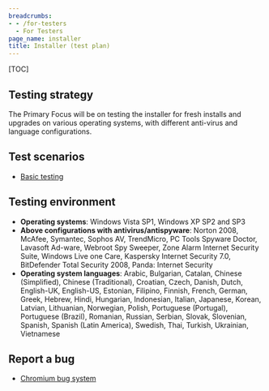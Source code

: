 ```yaml
---
breadcrumbs:
- - /for-testers
  - For Testers
page_name: installer
title: Installer (test plan)
---
```


[TOC]

## Testing strategy

The Primary Focus will be on testing the installer for fresh installs and
upgrades on various operating systems, with different anti-virus and language
configurations.

## Test scenarios

*   [Basic testing](/for-testers/installer/installer--basic-testing)

## Testing environment

*   **Operating systems**: Windows Vista SP1, Windows XP SP2 and SP3
*   **Above configurations with antivirus/antispyware**: Norton 2008,
            McAfee, Symantec, Sophos AV, TrendMicro, PC Tools Spyware Doctor,
            Lavasoft Ad-ware, Webroot Spy Sweeper, Zone Alarm Internet Security
            Suite, Windows Live one Care, Kaspersky Internet Security 7.0,
            BitDefender Total Security 2008, Panda: Internet Security
*   **Operating system languages**: Arabic, Bulgarian, Catalan, Chinese
            (Simplified), Chinese (Traditional), Croatian, Czech, Danish, Dutch,
            English-UK, English-US, Estonian, Filipino, Finnish, French, German,
            Greek, Hebrew, Hindi, Hungarian, Indonesian, Italian, Japanese,
            Korean, Latvian, Lithuanian, Norwegian, Polish, Portuguese
            (Portugal), Portuguese (Brazil), Romanian, Russian, Serbian, Slovak,
            Slovenian, Spanish, Spanish (Latin America), Swedish, Thai, Turkish,
            Ukrainian, Vietnamese

## Report a bug

*   [Chromium bug system](https://issues.chromium.org/new)
